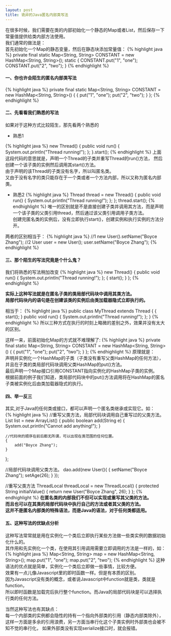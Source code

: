 ```yaml
---
layout: post
title: 诡异的Java匿名内部类写法
---
```


在很多时候，我们需要在类的内部初始化一个静态的Map或者List，然后保存一下常量值提供给类内部方法使用。    
我们通常的做法是：    
首先初始化一个Map的静态变量，然后在静态块添加常量值：
{% highlight java %}
private final static Map<String, String> CONSTANT = new HashMap<String, String>();
static {
	CONSTANT.put("1", "one");
	CONSTANT.put("2", "two");
}
{% endhighlight %}

#### 一、你也许会陌生的匿名内部类写法

{% highlight java %}
private final static Map<String, String> CONSTANT =
     new HashMap<String, String>() {
	{
		put("1", "one");
		put("2", "two");
	}
};
{% endhighlight %}

#### 二、先看看我们熟悉的写法

如果对于这种方式比较陌生，那先看两个熟悉的  

* 熟悉1

{% highlight java %}
new Thread() {
    public void run() {
        System.out.println("Thread running!");
    };
}.start();
{% endhighlight %}
上面这段代码的意思就是，声明一个Thread的子类并重写Thread的run()方法，
然后创建一个该子类的实例然后调用其start()方法。    
由于声明的该Thread的子类没有名字，所以叫匿名类。    
又由于没有名字的类只能存在于一个类或者一个方法内部，所以又称为匿名内部类。    

* 熟悉2
{% highlight java %}
Thread thread = new Thread() {
    public void run() {
        System.out.println("Thread running!");
    };
};
thread.start();
{% endhighlight %}
唯一的区别就是不是直接创建子类并调用其方法，而是声明一个该子类的父类引用thread，然后通过该父类引用调用子类方法。    
创建完匿名类的实例后，没有立即执行start()，创建实例和执行实例的方法分开。    

两者的区别相当于：
{% highlight java %}
//1
new User().setName("Boyce Zhang");
//2
User user = new User();
user.setName("Boyce Zhang");
{% endhighlight %}

#### 三、那个陌生的写法究竟是个什么鬼？

我们将熟悉的写法稍加改变
{% highlight java %}
new Thread() {
    public void run() {
        System.out.println("Thread running!");
    };
    {
        start();
    }
};
{% endhighlight %}

<b>实际上这种写法就是在匿名子类的类局部代码块中调用其类方法。</b>  
<b>局部代码块内的语句是在创建该类的实例后由类加载器隐式立即执行的。</b>  

相当于：
{% highlight java %}
public class MyThread extends Thread {
    {
        start();
    }
    public void run() {
        System.out.println("Thread running!");
    };
}
{% endhighlight %}
所以三种方式在执行的时刻上略微的差别之外，效果并没有太大的区别。

这样一来，前面初始化Map的方式就不难理解了:
{% highlight java %}
private final static Map<String, String> CONSTANT = new HashMap<String, String>() {
    {
        put("1", "one");
        put("2", "two");
    }
};
{% endhighlight %}
原理就是：    
声明并实例化一个HashMap的子类（子类没有重写父类HashMap的任何方法），并且在子类的类局部代码块调用父类HashMap的put()方法。    
最后声明一个Map接口引用CONSTANT指向实例化的HashMap子类的实例。    
根据前面的例子我们知道，类局部代码块中的put()方法调用将在HashMap的匿名子类被实例化后由类加载器隐式的执行。    

#### 四、举一反三

其实,对于Java的任何类或接口，都可以声明一个匿名类继承或实现它。如：    
{% highlight java %}
//重写父类方法，局部代码块调用自己重写过的父类方法。
List<String> list = new ArrayList<String>() {
    public boolean add(String e) {
        System.out.println("Cannot add anything!");
    }

    //代码块的顺序在前后都无所谓，可以出现在类范围的任何位置。
    {
        add("Boyce Zhang");
    }
};

//局部代码块调用父类方法。
dao.add(new User(){
    {
        setName("Boyce Zhang");
        setAge(26);
    }
});

//重写父类方法
ThreadLocal<User> threadLocal = new ThreadLocal<User>() {
    protected String initialValue() {
        return new User("Boyce Zhang", 26);
    }
};
{% endhighlight %}
<b>在匿名类的内部我们不但可以实现或重写其父类的方法。    
而且也可以在其类的局部代码块中执行自己的方法或者其父类的方法。    
这并不是匿名内部类的特殊语法，而是Java的语法，对于任何类都适用。</b>    

#### 五、这种写法的优缺点分析

这种写法常常就是用在实例化一个类后立即执行某些方法做一些类实例的数据初始化什么的。    
其作用和先实例化一个类，在使用其引用调用需要立即调用的方法是一样的，如：    
{% highlight java %}
Map<String, String> map = new HashMap<String, String>();
map.put("1", "one");
map.put("2", "two");
{% endhighlight %}
这种语法的优点就是简单，实例化一个类后立即做一些事情，比较方便。    
效果有一点儿像Javascript里的即时函数一样。但是有本质的区别。    
因为Javascript没有类的概念，或者说Javascript中function就是类，类就是function，    
所以即时函数是加载完后执行整个function。而Java的局部代码块是可以选择执行类的任何方法。

当然这种写法也有其缺点：    
每一个内部类的实例都会隐性的持有一个指向外部类的引用（静态内部类除外），    
这样一方面是多余的引用浪费，另一方面当串行化这个子类实例时外部类也会被不知不觉的串行化，
如果外部类没有实现serialize接口时，就会报错。